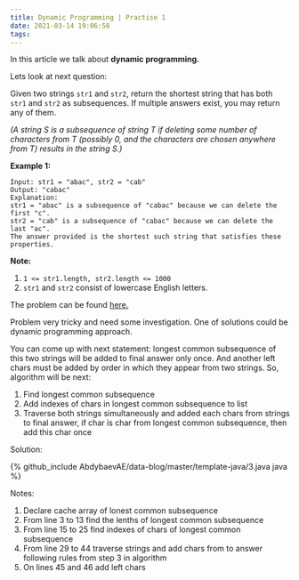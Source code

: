 ```yaml
---
title: Dynamic Programming | Practise 1
date: 2021-03-14 19:06:58
tags:
---
```


In this article we talk about **dynamic programming.**

Lets look at next question: 

Given two strings `str1` and `str2`, return the shortest string that has both `str1` and `str2` as subsequences. If multiple answers exist, you may return any of them.

*(A string S is a subsequence of string T if deleting some number of characters from T (possibly 0, and the characters are chosen anywhere from T) results in the string S.)*

 

**Example 1:**

```
Input: str1 = "abac", str2 = "cab"
Output: "cabac"
Explanation: 
str1 = "abac" is a subsequence of "cabac" because we can delete the first "c".
str2 = "cab" is a subsequence of "cabac" because we can delete the last "ac".
The answer provided is the shortest such string that satisfies these properties.
```

 

**Note:**

1. `1 <= str1.length, str2.length <= 1000`
2. `str1` and `str2` consist of lowercase English letters.

The problem can be found [here.](https://leetcode.com/problems/shortest-common-supersequence/) 

Problem very tricky and need some investigation. One of solutions could be dynamic programming approach. 

You can come up with next statement: longest common subsequence of this two strings will be added to final answer only once. And another left chars must be added by order in which they appear from two strings. So, algorithm will be next: 

1. Find longest common subsequence
2. Add indexes of chars in longest common subsequence to list
3. Traverse both strings simultaneously and added each chars from strings to final answer, if char is char from longest common subsequence, then add this char once 

Solution:

{% github_include AbdybaevAE/data-blog/master/template-java/3.java java %}

Notes: 

1. Declare cache array of lonest common subsequence
2. From line 3 to 13 find the lenths of longest common subsequence
3. From line 15 to 25 find indexes of chars of longest common subsequence
4. From line 29 to 44 traverse strings and add chars from to answer following rules from step 3 in algorithm
5. On lines 45 and 46 add left chars


